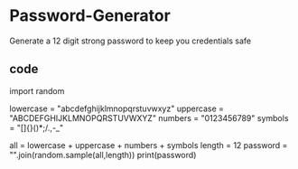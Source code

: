 # Password-Generator
Generate a 12 digit strong password to keep you credentials safe
## code

import random

lowercase = "abcdefghijklmnopqrstuvwxyz"
uppercase = "ABCDEFGHIJKLMNOPQRSTUVWXYZ"
numbers = "0123456789"
symbols = "[]{}()*;/.,-_"

all = lowercase + uppercase + numbers + symbols
length = 12
password = "".join(random.sample(all,length))
print(password)
